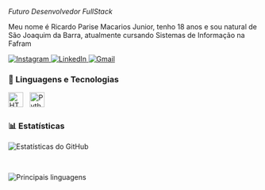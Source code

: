 *Futuro Desenvolvedor FullStack*

Meu nome é Ricardo Parise Macarios Junior, tenho 18 anos e sou natural de São Joaquim da Barra, atualmente cursando Sistemas de Informação na Fafram 

<p align="left">
  <a href="https://www.instagram.com/ricardo_macarioss?igsh=dHk4cXY3NzYzcmM5" target="_blank">
    <img 
      alt="Instagram" 
      title="Instagram" 
      src="https://img.shields.io/badge/Instagram-FF1493?style=for-the-badge&logo=instagram&logoColor=white"
    />
  </a>
  
  <a href="http://www.linkedin.com/in/ricardo-macarios-22115335a" target="_blank">
    <img 
      alt="LinkedIn" 
      title="LinkedIn" 
      src="https://img.shields.io/badge/LinkedIn-0e76a8?style=for-the-badge&logo=linkedin&logoColor=white"
    />
  </a>
  
<a href="https://mail.google.com/mail/?view=cm&fs=1&to=juniormacarios92@gmail.com" target="_blank">
  <img 
    alt="Gmail" 
    title="Gmail" 
    src="https://img.shields.io/badge/Gmail-EA4335?style=for-the-badge&logo=gmail&logoColor=white"
  />
</a>
</p>

### 🤖 Linguagens e Tecnologias

<img 
    align="left" 
    alt="HTML"
    title="HTML" 
    width="30px" 
    style="padding-right: 10px;" 
    src="https://cdn.jsdelivr.net/gh/devicons/devicon@latest/icons/html5/html5-original.svg" 
/>
<img 
    align="left" 
    alt="Python" 
    title="Python"
    width="30px" 
    style="padding-right: 10px;" 
    src="https://cdn.jsdelivr.net/gh/devicons/devicon@latest/icons/python/python-original.svg" 
/>

<br/>
<br/>

### 📊 Estatísticas

 <img 
    alt="Estatísticas do GitHub" 
    src="https://github-readme-stats.vercel.app/api?username=Ricardo-Mac-rio&show_icons=true&theme=tokyonight&include_all_commits=true&locale=pt-br"
  />

<br />

<img 
  alt="Principais linguagens" 
  src="https://github-readme-stats.vercel.app/api/top-langs/?username=Ricardo-Mac-rio&theme=tokyonight&layout=compact&custom_title=Tecnologias&langs_count=6"
/>
